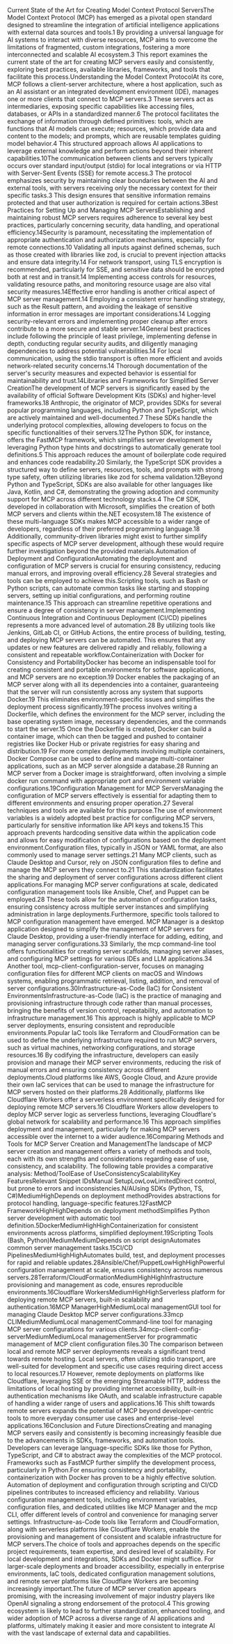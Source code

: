 Current State of the Art for Creating Model Context Protocol ServersThe Model Context Protocol (MCP) has emerged as a pivotal open standard designed to streamline the integration of artificial intelligence applications with external data sources and tools.1 By providing a universal language for AI systems to interact with diverse resources, MCP aims to overcome the limitations of fragmented, custom integrations, fostering a more interconnected and scalable AI ecosystem.3 This report examines the current state of the art for creating MCP servers easily and consistently, exploring best practices, available libraries, frameworks, and tools that facilitate this process.Understanding the Model Context ProtocolAt its core, MCP follows a client-server architecture, where a host application, such as an AI assistant or an integrated development environment (IDE), manages one or more clients that connect to MCP servers.3 These servers act as intermediaries, exposing specific capabilities like accessing files, databases, or APIs in a standardized manner.6 The protocol facilitates the exchange of information through defined primitives: tools, which are functions that AI models can execute; resources, which provide data and content to the models; and prompts, which are reusable templates guiding model behavior.4 This structured approach allows AI applications to leverage external knowledge and perform actions beyond their inherent capabilities.10The communication between clients and servers typically occurs over standard input/output (stdio) for local integrations or via HTTP with Server-Sent Events (SSE) for remote access.3 The protocol emphasizes security by maintaining clear boundaries between the AI and external tools, with servers receiving only the necessary context for their specific tasks.3 This design ensures that sensitive information remains protected and that user authorization is required for certain actions.3Best Practices for Setting Up and Managing MCP ServersEstablishing and maintaining robust MCP servers requires adherence to several key best practices, particularly concerning security, data handling, and operational efficiency.14Security is paramount, necessitating the implementation of appropriate authentication and authorization mechanisms, especially for remote connections.10 Validating all inputs against defined schemas, such as those created with libraries like zod, is crucial to prevent injection attacks and ensure data integrity.14 For network transport, using TLS encryption is recommended, particularly for SSE, and sensitive data should be encrypted both at rest and in transit.14 Implementing access controls for resources, validating resource paths, and monitoring resource usage are also vital security measures.14Effective error handling is another critical aspect of MCP server management.14 Employing a consistent error handling strategy, such as the Result pattern, and avoiding the leakage of sensitive information in error messages are important considerations.14 Logging security-relevant errors and implementing proper cleanup after errors contribute to a more secure and stable server.14General best practices include following the principle of least privilege, implementing defense in depth, conducting regular security audits, and diligently managing dependencies to address potential vulnerabilities.14 For local communication, using the stdio transport is often more efficient and avoids network-related security concerns.14 Thorough documentation of the server's security measures and expected behavior is essential for maintainability and trust.14Libraries and Frameworks for Simplified Server CreationThe development of MCP servers is significantly eased by the availability of official Software Development Kits (SDKs) and higher-level frameworks.18 Anthropic, the originator of MCP, provides SDKs for several popular programming languages, including Python and TypeScript, which are actively maintained and well-documented.7 These SDKs handle the underlying protocol complexities, allowing developers to focus on the specific functionalities of their servers.12The Python SDK, for instance, offers the FastMCP framework, which simplifies server development by leveraging Python type hints and docstrings to automatically generate tool definitions.5 This approach reduces the amount of boilerplate code required and enhances code readability.20 Similarly, the TypeScript SDK provides a structured way to define servers, resources, tools, and prompts with strong type safety, often utilizing libraries like zod for schema validation.12Beyond Python and TypeScript, SDKs are also available for other languages like Java, Kotlin, and C#, demonstrating the growing adoption and community support for MCP across different technology stacks.4 The C# SDK, developed in collaboration with Microsoft, simplifies the creation of both MCP servers and clients within the.NET ecosystem.18 The existence of these multi-language SDKs makes MCP accessible to a wider range of developers, regardless of their preferred programming language.18 Additionally, community-driven libraries might exist to further simplify specific aspects of MCP server development, although these would require further investigation beyond the provided materials.Automation of Deployment and ConfigurationAutomating the deployment and configuration of MCP servers is crucial for ensuring consistency, reducing manual errors, and improving overall efficiency.28 Several strategies and tools can be employed to achieve this.Scripting tools, such as Bash or Python scripts, can automate common tasks like starting and stopping servers, setting up initial configurations, and performing routine maintenance.15 This approach can streamline repetitive operations and ensure a degree of consistency in server management.Implementing Continuous Integration and Continuous Deployment (CI/CD) pipelines represents a more advanced level of automation.28 By utilizing tools like Jenkins, GitLab CI, or GitHub Actions, the entire process of building, testing, and deploying MCP servers can be automated. This ensures that any updates or new features are delivered rapidly and reliably, following a consistent and repeatable workflow.Containerization with Docker for Consistency and PortabilityDocker has become an indispensable tool for creating consistent and portable environments for software applications, and MCP servers are no exception.19 Docker enables the packaging of an MCP server along with all its dependencies into a container, guaranteeing that the server will run consistently across any system that supports Docker.19 This eliminates environment-specific issues and simplifies the deployment process significantly.19The process involves writing a Dockerfile, which defines the environment for the MCP server, including the base operating system image, necessary dependencies, and the commands to start the server.15 Once the Dockerfile is created, Docker can build a container image, which can then be tagged and pushed to container registries like Docker Hub or private registries for easy sharing and distribution.19 For more complex deployments involving multiple containers, Docker Compose can be used to define and manage multi-container applications, such as an MCP server alongside a database.28 Running an MCP server from a Docker image is straightforward, often involving a simple docker run command with appropriate port and environment variable configurations.19Configuration Management for MCP ServersManaging the configuration of MCP servers effectively is essential for adapting them to different environments and ensuring proper operation.27 Several techniques and tools are available for this purpose.The use of environment variables is a widely adopted best practice for configuring MCP servers, particularly for sensitive information like API keys and tokens.15 This approach prevents hardcoding sensitive data within the application code and allows for easy modification of configurations based on the deployment environment.Configuration files, typically in JSON or YAML format, are also commonly used to manage server settings.21 Many MCP clients, such as Claude Desktop and Cursor, rely on JSON configuration files to define and manage the MCP servers they connect to.21 This standardization facilitates the sharing and deployment of server configurations across different client applications.For managing MCP server configurations at scale, dedicated configuration management tools like Ansible, Chef, and Puppet can be employed.28 These tools allow for the automation of configuration tasks, ensuring consistency across multiple server instances and simplifying administration in large deployments.Furthermore, specific tools tailored to MCP configuration management have emerged. MCP Manager is a desktop application designed to simplify the management of MCP servers for Claude Desktop, providing a user-friendly interface for adding, editing, and managing server configurations.33 Similarly, the mcp command-line tool offers functionalities for creating server scaffolds, managing server aliases, and configuring MCP settings for various IDEs and LLM applications.34 Another tool, mcp-client-configuration-server, focuses on managing configuration files for different MCP clients on macOS and Windows systems, enabling programmatic retrieval, listing, addition, and removal of server configurations.30Infrastructure-as-Code (IaC) for Consistent EnvironmentsInfrastructure-as-Code (IaC) is the practice of managing and provisioning infrastructure through code rather than manual processes, bringing the benefits of version control, repeatability, and automation to infrastructure management.16 This approach is highly applicable to MCP server deployments, ensuring consistent and reproducible environments.Popular IaC tools like Terraform and CloudFormation can be used to define the underlying infrastructure required to run MCP servers, such as virtual machines, networking configurations, and storage resources.16 By codifying the infrastructure, developers can easily provision and manage their MCP server environments, reducing the risk of manual errors and ensuring consistency across different deployments.Cloud platforms like AWS, Google Cloud, and Azure provide their own IaC services that can be used to manage the infrastructure for MCP servers hosted on their platforms.28 Additionally, platforms like Cloudflare Workers offer a serverless environment specifically designed for deploying remote MCP servers.16 Cloudflare Workers allow developers to deploy MCP server logic as serverless functions, leveraging Cloudflare's global network for scalability and performance.16 This approach simplifies deployment and management, particularly for making MCP servers accessible over the internet to a wider audience.16Comparing Methods and Tools for MCP Server Creation and ManagementThe landscape of MCP server creation and management offers a variety of methods and tools, each with its own strengths and considerations regarding ease of use, consistency, and scalability. The following table provides a comparative analysis:
Method/ToolEase of UseConsistencyScalabilityKey FeaturesRelevant Snippet IDsManual SetupLowLowLimitedDirect control, but prone to errors and inconsistencies.N/AUsing SDKs (Python, TS, C#)MediumHighDepends on deployment methodProvides abstractions for protocol handling, language-specific features.12FastMCP FrameworkHighHighDepends on deployment methodSimplifies Python server development with automatic tool definition.5DockerMediumHighHighContainerization for consistent environments across platforms, simplified deployment.19Scripting Tools (Bash, Python)MediumMediumDepends on script designAutomates common server management tasks.15CI/CD PipelinesMediumHighHighAutomates build, test, and deployment processes for rapid and reliable updates.28Ansible/Chef/PuppetLowHighHighPowerful configuration management at scale, ensures consistency across numerous servers.28Terraform/CloudFormationMediumHighHighInfrastructure provisioning and management as code, ensures reproducible environments.16Cloudflare WorkersMediumHighHighServerless platform for deploying remote MCP servers, built-in scalability and authentication.16MCP ManagerHighMediumLocal managementGUI tool for managing Claude Desktop MCP server configurations.33mcp CLIMediumMediumLocal managementCommand-line tool for managing MCP server configurations for various clients.34mcp-client-config-serverMediumMediumLocal managementServer for programmatic management of MCP client configuration files.30
The comparison between local and remote MCP server deployments reveals a significant trend towards remote hosting. Local servers, often utilizing stdio transport, are well-suited for development and specific use cases requiring direct access to local resources.17 However, remote deployments on platforms like Cloudflare, leveraging SSE or the emerging Streamable HTTP, address the limitations of local hosting by providing internet accessibility, built-in authentication mechanisms like OAuth, and scalable infrastructure capable of handling a wider range of users and applications.16 This shift towards remote servers expands the potential of MCP beyond developer-centric tools to more everyday consumer use cases and enterprise-level applications.16Conclusion and Future DirectionsCreating and managing MCP servers easily and consistently is becoming increasingly feasible due to the advancements in SDKs, frameworks, and automation tools. Developers can leverage language-specific SDKs like those for Python, TypeScript, and C# to abstract away the complexities of the MCP protocol. Frameworks such as FastMCP further simplify the development process, particularly in Python.For ensuring consistency and portability, containerization with Docker has proven to be a highly effective solution. Automation of deployment and configuration through scripting and CI/CD pipelines contributes to increased efficiency and reliability. Various configuration management tools, including environment variables, configuration files, and dedicated utilities like MCP Manager and the mcp CLI, offer different levels of control and convenience for managing server settings. Infrastructure-as-Code tools like Terraform and CloudFormation, along with serverless platforms like Cloudflare Workers, enable the provisioning and management of consistent and scalable infrastructure for MCP servers.The choice of tools and approaches depends on the specific project requirements, team expertise, and desired level of scalability. For local development and integrations, SDKs and Docker might suffice. For larger-scale deployments and broader accessibility, especially in enterprise environments, IaC tools, dedicated configuration management solutions, and remote server platforms like Cloudflare Workers are becoming increasingly important.The future of MCP server creation appears promising, with the increasing involvement of major industry players like OpenAI signaling a strong endorsement of the protocol.4 This growing ecosystem is likely to lead to further standardization, enhanced tooling, and wider adoption of MCP across a diverse range of AI applications and platforms, ultimately making it easier and more consistent to integrate AI with the vast landscape of external data and capabilities.